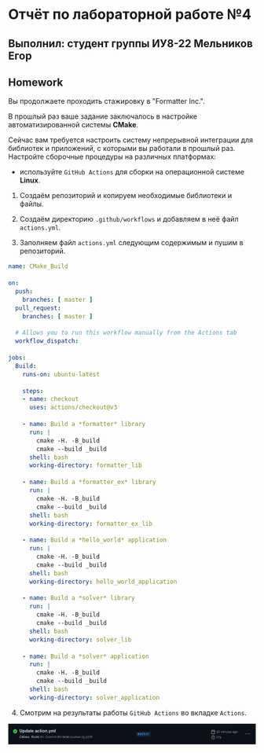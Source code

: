 # Отчёт по лабораторной работе №4

## Выполнил: студент группы ИУ8-22 Мельников Егор

## Homework

Вы продолжаете проходить стажировку в "Formatter Inc.".

В прошлый раз ваше задание заключалось в настройке автоматизированной системы **CMake**.

Сейчас вам требуется настроить систему непрерывной интеграции для библиотек и приложений, с которыми вы работали в прошлый раз. Настройте сборочные процедуры на различных платформах:
* используйте `GitHub Actions` для сборки на операционной системе **Linux**.

1. Создаём репозиторий и копируем необходимые библиотеки и файлы.

2. Создаём директорию `.github/workflows` и добавляем в неё файл `actions.yml`.

3. Заполняем файл `actions.yml` следующим содержимым и пушим в репозиторий.

```yaml
name: CMake_Build

on:
  push:
    branches: [ master ]
  pull_request:
    branches: [ master ]

  # Allows you to run this workflow manually from the Actions tab
  workflow_dispatch:

jobs:
  Build:
    runs-on: ubuntu-latest
    
    steps:
    - name: checkout
      uses: actions/checkout@v3
    
    - name: Build a *formatter* library
      run: |
        cmake -H. -B_build
        cmake --build _build
      shell: bash
      working-directory: formatter_lib
      
    - name: Build a *formatter_ex* library
      run: |
        cmake -H. -B_build
        cmake --build _build
      shell: bash
      working-directory: formatter_ex_lib
      
    - name: Build a *hello_world* application
      run: |
        cmake -H. -B_build
        cmake --build _build
      shell: bash
      working-directory: hello_world_application
      
    - name: Build a *solver* library
      run: |
        cmake -H. -B_build
        cmake --build _build
      shell: bash
      working-directory: solver_lib
      
    - name: Build a *solver* application
      run: |
        cmake -H. -B_build
        cmake --build _build
      shell: bash
      working-directory: solver_application
```

4. Смотрим на результаты работы `GitHub Actions` во вкладке `Actions`.

![Screenshot](./a.png)
